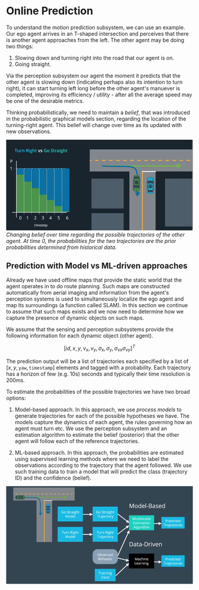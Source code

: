 # Online Prediction

To understand the motion prediction subsystem, we can use an example. Our ego agent arrives in an T-shaped intersection and perceives that there is another agent approaches from the left. The other agent may be doing two things:

1. Slowing down and turning right into the road that our agent is on.
2. Going straight.

Via the perception subsystem our agent the moment it predicts that the other agent is slowing down (indicating perhaps also its intention to turn right), it can start turning left long before the other agent's manuever is completed, improving its efficiency / utility - after all the average speed may be one of the desirable metrics. 

Thinking probabilistically, we need to maintain a _belief_, that was introduced in the probabilistic graphical models section, regarding the location of the turning-right agent. This belief will change over time as its updated with new observations.

![turn-prediction-prob](images/turn-prediction-prob.png)
*Changing belief over time regarding the possible trajectories of the other agent. At time 0, the probabilities for the two trajectories are the prior probabilities determined from historical data.*

## Prediction with Model vs ML-driven approaches

Already we have used offline maps that provide the static world that the agent operates in to do route planning. Such maps are constructed automatically from aerial imaging and information from the agent's perception systems is used to simultaneously localize the ego agent and map its surroundings (a function called SLAM). In this section we continue to assume that such maps exists and we now need to determine how we capture the presence of dynamic objects on such maps. 

We assume that the sensing and perception subsystems provide the following information for each dynamic object (other agent). 

$$[id, x, y, v_x, v_y, \sigma_x, \sigma_y, \sigma_{vx} \sigma_{vy}]^T$$

The prediction output will be a list of trajectories each specified by a list of $[x, y, \mathtt{yaw}, \mathtt{timestamp}]$ elements and tagged with a probability. Each trajectory has a horizon of few (e.g. 10s) seconds and typically their time resolution is 200ms. 

To estimate the probabilities of the possible trajectories we have two broad options:

1. Model-based approach. In this approach, we use _process models_ to generate trajectories for each of the possible hypotheses we have. The models capture the dynamics of each agent, the rules governing how an agent must turn etc. We use the perception subsystem and an estimation algorithm to estimate the belief (posterior) that the other agent will follow each of the reference trajectories. 

2. ML-based approach. In this approach, the probabilities are estimated using supervised learning methods where we need to label the observations according to the trajectory that the agent followed. We use such training data to train a model that will predict the class (trajectory ID) and the confidence (belief). 

![model-vs-data](images/model-vs-data.png)

